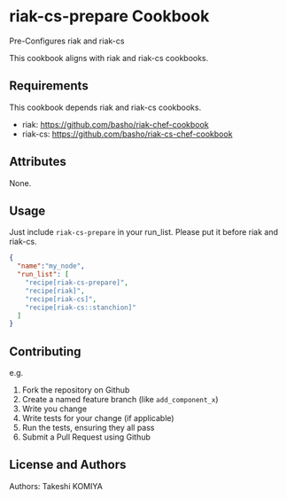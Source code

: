 riak-cs-prepare Cookbook
====================
Pre-Configures riak and riak-cs

This cookbook aligns with riak and riak-cs cookbooks.

Requirements
------------
This cookbook depends riak and riak-cs cookbooks.

- riak: https://github.com/basho/riak-chef-cookbook
- riak-cs: https://github.com/basho/riak-cs-chef-cookbook


Attributes
----------
None.

Usage
-----
Just include `riak-cs-prepare` in your run_list.
Please put it before riak and riak-cs.


```json
{
  "name":"my_node",
  "run_list": [
    "recipe[riak-cs-prepare]",
    "recipe[riak]",
    "recipe[riak-cs]",
    "recipe[riak-cs::stanchion]"
  ]
}
```

Contributing
------------
e.g.
1. Fork the repository on Github
2. Create a named feature branch (like `add_component_x`)
3. Write you change
4. Write tests for your change (if applicable)
5. Run the tests, ensuring they all pass
6. Submit a Pull Request using Github

License and Authors
-------------------
Authors: Takeshi KOMIYA
